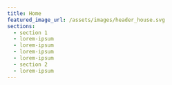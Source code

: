 ```yaml
---
title: Home
featured_image_url: /assets/images/header_house.svg
sections:
  - section 1
  - lorem-ipsum
  - lorem-ipsum
  - lorem-ipsum
  - lorem-ipsum
  - section 2
  - lorem-ipsum
---
```

